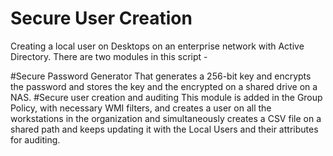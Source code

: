 # Secure User Creation
Creating a local user on Desktops on an enterprise network with Active Directory. There are two modules in this script - 

#Secure Password Generator
That generates a 256-bit key and encrypts the password and stores the key and the encrypted on a shared drive on a NAS.
#Secure user creation and auditing
This module is added in the Group Policy, with necessary WMI filters, and creates a user on all the workstations in the organization and simultaneously creates a CSV file on a shared path and keeps updating it with the Local Users and their attributes for auditing.

